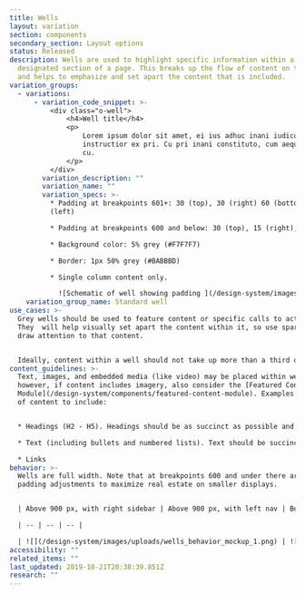 ```yaml
---
title: Wells
layout: variation
section: components
secondary_section: Layout options
status: Released
description: Wells are used to highlight specific information within a
  designated section of a page. This breaks up the flow of content on the page
  and helps to emphasize and set apart the content that is included.
variation_groups:
  - variations:
      - variation_code_snippet: >-
          <div class="o-well">
              <h4>Well title</h4>
              <p>
                  Lorem ipsum dolor sit amet, ei ius adhuc inani iudico, labitur
                  instructior ex pri. Cu pri inani constituto, cum aeque noster commodo
                  cu.
              </p>
          </div>
        variation_description: ""
        variation_name: ""
        variation_specs: >-
          * Padding at breakpoints 601+: 30 (top), 30 (right) 60 (bottom), 30
          (left)

          * Padding at breakpoints 600 and below: 30 (top), 15 (right), 60 (bottom), 15 (left)

          * Background color: 5% grey (#F7F7F7)

          * Border: 1px 50% grey (#BABBBD)

          * Single column content only.

            ![Schematic of well showing padding ](/design-system/images/uploads/wells_style_mockup.png)
    variation_group_name: Standard well
use_cases: >-
  Grey wells should be used to feature content or specific calls to action.
  They  will help visually set apart the content within it, so use sparingly to
  draw attention to that content. 


  Ideally, content within a well should not take up more than a third of page content.
content_guidelines: >-
  Text, images, and embedded media (like video) may be placed within wells,
  however, if content includes imagery, also consider the [Featured Content
  Module](/design-system/components/featured-content-module). Examples of types
  of content to include: 


  * Headings (H2 - H5). Headings should be as succinct as possible and 35 characters or less (including spaces)

  * Text (including bullets and numbered lists). Text should be succinct. 

  * Links
behavior: >-
  Wells are full width. Note that at breakpoints 600 and under there are slight
  padding adjustments to maximize real estate on smaller displays.


  | Above 900 px, with right sidebar | Above 900 px, with left nav | Below 901 px, both page types | 

  | -- | -- | -- | 

  | ![](/design-system/images/uploads/wells_behavior_mockup_1.png) | ![](/design-system/images/uploads/wells_behavior_mockup_2.png) | ![](/design-system/images/uploads/wells_behavior_mockup_3.png) | 
accessibility: ""
related_items: ""
last_updated: 2019-10-21T20:38:39.851Z
research: ""
---
```

